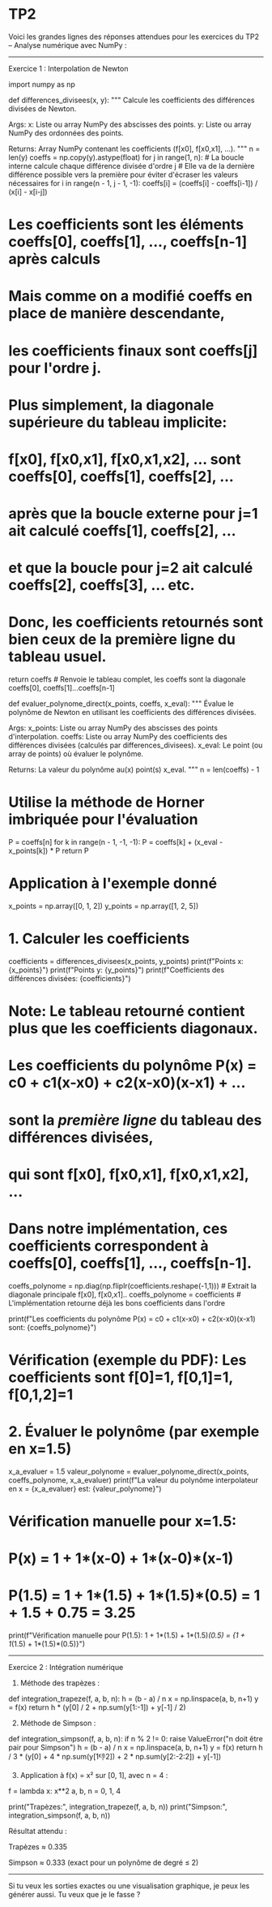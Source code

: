 # TP2


Voici les grandes lignes des réponses attendues pour les exercices du TP2 – Analyse numérique avec NumPy :


---

Exercice 1 : Interpolation de Newton

import numpy as np

def differences_divisees(x, y):
  """
  Calcule les coefficients des différences divisées de Newton.

  Args:
    x: Liste ou array NumPy des abscisses des points.
    y: Liste ou array NumPy des ordonnées des points.

  Returns:
    Array NumPy contenant les coefficients (f[x0], f[x0,x1], ...).
  """
  n = len(y)
  coeffs = np.copy(y).astype(float)
  for j in range(1, n):
    # La boucle interne calcule chaque différence divisée d'ordre j
    # Elle va de la dernière différence possible vers la première pour éviter d'écraser les valeurs nécessaires
    for i in range(n - 1, j - 1, -1):
      coeffs[i] = (coeffs[i] - coeffs[i-1]) / (x[i] - x[i-j])
  # Les coefficients sont les éléments coeffs[0], coeffs[1], ..., coeffs[n-1] après calculs
  # Mais comme on a modifié coeffs en place de manière descendante,
  # les coefficients finaux sont coeffs[j] pour l'ordre j.
  # Plus simplement, la diagonale supérieure du tableau implicite:
  # f[x0], f[x0,x1], f[x0,x1,x2], ... sont coeffs[0], coeffs[1], coeffs[2], ...
  # après que la boucle externe pour j=1 ait calculé coeffs[1], coeffs[2], ...
  # et que la boucle pour j=2 ait calculé coeffs[2], coeffs[3], ... etc.
  # Donc, les coefficients retournés sont bien ceux de la première ligne du tableau usuel.
  return coeffs # Renvoie le tableau complet, les coeffs sont la diagonale coeffs[0], coeffs[1]...coeffs[n-1]

def evaluer_polynome_direct(x_points, coeffs, x_eval):
  """
  Évalue le polynôme de Newton en utilisant les coefficients des différences divisées.

  Args:
    x_points: Liste ou array NumPy des abscisses des points d'interpolation.
    coeffs: Liste ou array NumPy des coefficients des différences divisées (calculés par differences_divisees).
    x_eval: Le point (ou array de points) où évaluer le polynôme.

  Returns:
    La valeur du polynôme au(x) point(s) x_eval.
  """
  n = len(coeffs) - 1
  # Utilise la méthode de Horner imbriquée pour l'évaluation
  P = coeffs[n]
  for k in range(n - 1, -1, -1):
    P = coeffs[k] + (x_eval - x_points[k]) * P
  return P

# Application à l'exemple donné
x_points = np.array([0, 1, 2])
y_points = np.array([1, 2, 5])

# 1. Calculer les coefficients
coefficients = differences_divisees(x_points, y_points)
print(f"Points x: {x_points}")
print(f"Points y: {y_points}")
print(f"Coefficients des différences divisées: {coefficients}")
# Note: Le tableau retourné contient plus que les coefficients diagonaux.
# Les coefficients du polynôme P(x) = c0 + c1(x-x0) + c2(x-x0)(x-x1) + ...
# sont la *première ligne* du tableau des différences divisées,
# qui sont f[x0], f[x0,x1], f[x0,x1,x2], ...
# Dans notre implémentation, ces coefficients correspondent à coeffs[0], coeffs[1], ..., coeffs[n-1].
coeffs_polynome = np.diag(np.fliplr(coefficients.reshape(-1,1))) # Extrait la diagonale principale f[x0], f[x0,x1]..
coeffs_polynome = coefficients # L'implémentation retourne déjà les bons coefficients dans l'ordre

print(f"Les coefficients du polynôme P(x) = c0 + c1(x-x0) + c2(x-x0)(x-x1) sont: {coeffs_polynome}")
# Vérification (exemple du PDF): Les coefficients sont f[0]=1, f[0,1]=1, f[0,1,2]=1 

# 2. Évaluer le polynôme (par exemple en x=1.5)
x_a_evaluer = 1.5
valeur_polynome = evaluer_polynome_direct(x_points, coeffs_polynome, x_a_evaluer)
print(f"La valeur du polynôme interpolateur en x = {x_a_evaluer} est: {valeur_polynome}")

# Vérification manuelle pour x=1.5:
# P(x) = 1 + 1*(x-0) + 1*(x-0)*(x-1)
# P(1.5) = 1 + 1*(1.5) + 1*(1.5)*(0.5) = 1 + 1.5 + 0.75 = 3.25
print(f"Vérification manuelle pour P(1.5): 1 + 1*(1.5) + 1*(1.5)*(0.5) = {1 + 1*(1.5) + 1*(1.5)*(0.5)}")


---

Exercice 2 : Intégration numérique

1. Méthode des trapèzes :

def integration_trapeze(f, a, b, n):
    h = (b - a) / n
    x = np.linspace(a, b, n+1)
    y = f(x)
    return h * (y[0] / 2 + np.sum(y[1:-1]) + y[-1] / 2)

2. Méthode de Simpson :

def integration_simpson(f, a, b, n):
    if n % 2 != 0:
        raise ValueError("n doit être pair pour Simpson")
    h = (b - a) / n
    x = np.linspace(a, b, n+1)
    y = f(x)
    return h / 3 * (y[0] + 4 * np.sum(y[1:-1:2]) + 2 * np.sum(y[2:-2:2]) + y[-1])

3. Application à f(x) = x² sur [0, 1], avec n = 4 :

f = lambda x: x**2
a, b, n = 0, 1, 4

print("Trapèzes:", integration_trapeze(f, a, b, n))
print("Simpson:", integration_simpson(f, a, b, n))

Résultat attendu :

Trapèzes ≈ 0.335

Simpson ≈ 0.333 (exact pour un polynôme de degré ≤ 2)



---

Si tu veux les sorties exactes ou une visualisation graphique, je peux les générer aussi. Tu veux que je le fasse ?